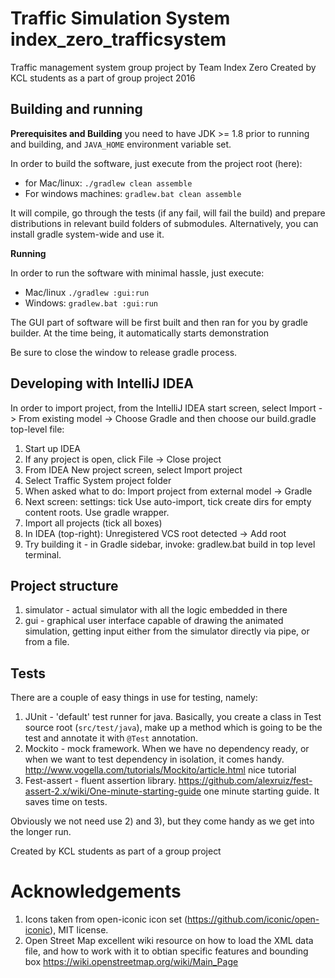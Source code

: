 # Traffic Simulation System index_zero_trafficsystem

Traffic management system group project by Team Index Zero
Created by KCL students as a part of group project 2016

## Building and running

**Prerequisites and Building** you need to have JDK >= 1.8 prior to running and building, and `JAVA_HOME` environment variable set.

In order to build the software, just execute from the project root (here):

 * for Mac/linux: `./gradlew clean assemble`
 * For windows machines: `gradlew.bat clean assemble`

It will compile, go through the tests (if any fail, will fail the build) and prepare distributions in relevant build
folders of submodules. Alternatively, you can install gradle system-wide and use it.

**Running**

In order to run the software with minimal hassle, just execute:
 * Mac/linux `./gradlew :gui:run`
 * Windows: `gradlew.bat :gui:run`

The GUI part of software will be first built and then ran for you by gradle builder. At the time being, it automatically
starts demonstration

Be sure to close the window to release gradle process.

## Developing with IntelliJ IDEA

 In order to import project, from the IntelliJ IDEA start screen, select Import -> From existing model -> Choose Gradle
 and then choose our build.gradle top-level file:

1. Start up IDEA
2. If any project is open, click File -> Close project
3. From IDEA New project screen, select Import project
4. Select Traffic System project folder
5. When asked what to do: Import project from external model -> Gradle
6. Next screen: settings: tick Use auto-import, tick create dirs for empty content roots. Use gradle wrapper.
7. Import all projects (tick all boxes)
8. In IDEA (top-right): Unregistered VCS root detected -> Add root
9. Try building it - in Gradle sidebar, invoke: gradlew.bat build in top level terminal.


## Project structure

1. simulator - actual simulator with all the logic embedded in there
2. gui - graphical user interface capable of drawing the animated simulation, getting input either from the simulator
 directly via pipe, or from a file.

## Tests

There are a couple of easy things in use for testing, namely:

1. JUnit - 'default' test runner for java. Basically, you create a class in Test source root (`src/test/java`), make up
 a method which is going to be the test and annotate it with `@Test` annotation.
2. Mockito - mock framework. When we have no dependency ready, or when we want to test dependency in isolation, it comes handy. http://www.vogella.com/tutorials/Mockito/article.html nice tutorial
3. Fest-assert - fluent assertion library. https://github.com/alexruiz/fest-assert-2.x/wiki/One-minute-starting-guide one minute starting guide. It saves time on tests.

Obviously we not need use 2) and 3), but they come handy as we get into the longer run.

Created by KCL students as part of a group project


# Acknowledgements

1. Icons taken from open-iconic icon set (https://github.com/iconic/open-iconic), MIT license.
2. Open Street Map excellent wiki resource on how to load the XML data file, and how to work with it to obtian specific
 features and bounding box https://wiki.openstreetmap.org/wiki/Main_Page